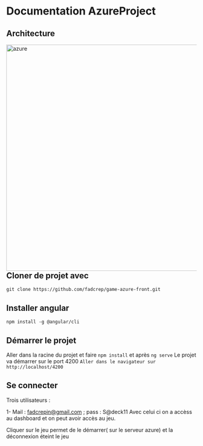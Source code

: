 #  Documentation AzureProject

## Architecture

 <img src="https://github.com/fadcrep/game-azure-front/blob/main/Azure.pngure.png" title="azure"   align="left"  height=600px />

## Cloner de projet  avec 
`git clone https://github.com/fadcrep/game-azure-front.git`

## Installer angular 

`npm install -g @angular/cli`


## Démarrer le projet

Aller dans la racine du projet et faire
`npm install` et après
`ng serve`
Le projet va démarrer sur le port 4200
`Aller dans le navigateur sur  http://localhost/4200`

## Se connecter

Trois utilisateurs : 

1- Mail : fadcrepin@gmail.com ; pass : S@deck11
Avec celui ci on a accèss au dashboard et on peut avoir accès au jeu.

Cliquer sur le jeu permet de le démarrer( sur le serveur azure) et la déconnexion éteint le jeu


